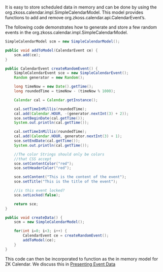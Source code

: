 It is easy to store scheduled data in memory and can be done by using
the <javadoc>org.zkoss.calendar.impl.SimpleCalendarModel</javadoc>. This
model provides functions to add and remove
<javadoc type="interface">org.zkoss.calendar.api.CalendarEvent</javadoc>’s.

The following code demonstrates how to generate and store a few random
events in the
<javadoc>org.zkoss.calendar.impl.SimpleCalendarModel</javadoc>.

```java
SimpleCalendarModel scm = new SimpleCalendarModel();

public void addToModel(CalendarEvent ce) {
    scm.add(ce);
}

public CalendarEvent createRandomEvent() {
    SimpleCalendarEvent sce = new SimpleCalendarEvent();
    Random generator = new Random();

    long timeNow = new Date().getTime();
    long roundedTime = timeNow - (timeNow % 1000);

    Calendar cal = Calendar.getInstance();

    cal.setTimeInMillis(roundedTime);
    cal.add(Calendar.HOUR, -(generator.nextInt(3) + 2));
    sce.setBeginDate(cal.getTime());
    System.out.println(cal.getTime());

    cal.setTimeInMillis(roundedTime);
    cal.add(Calendar.HOUR, generator.nextInt(3) + 1);
    sce.setEndDate(cal.getTime());
    System.out.println(cal.getTime());

    //The color Strings should only be colors
    //that CSS accept
    sce.setContentColor("red");
    sce.setHeaderColor("red");

    sce.setContent("This is the content of the event");
    sce.setTitle("This is the title of the event");

    //is this event locked?
    sce.setLocked(false);

    return sce;
}

public void createData() {
    scm = new SimpleCalendarModel();

    for(int i=0; i<3; i++) {
        CalendarEvent ce = createRandomEvent();
        addToModel(ce);
    }
}
```

This code can then be incorporated to function as the in memory model
for ZK Calendar. We discuss this in [ Presenting Event Data]({{site.baseurl}}/zk_calendar_essentials/working_with_zk_calendar/displaying_zk_calendar_event_data/presenting_event_data)

